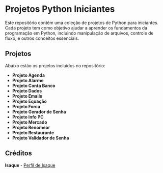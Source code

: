 # Projetos Python Iniciantes

Este repositório contém uma coleção de projetos de Python para iniciantes. Cada projeto tem como objetivo ajudar a aprender os fundamentos da programação em Python, incluindo manipulação de arquivos, controle de fluxo, e outros conceitos essenciais.

## Projetos

Abaixo estão os projetos incluídos no repositório:

- **Projeto Agenda**
- **Projeto Alarme**
- **Projeto Conta Banco**
- **Projeto Dados**
- **Projeto Emails**
- **Projeto Equação**
- **Projeto Forca**
- **Projeto Gerador de Senha**
- **Projeto Info PC**
- **Projeto Mercado**
- **Projeto Renomear**
- **Projeto Restaurante**
- **Projeto Validador de Senha**

## Créditos
**Isaque** - [Perfil de Isaque](https://www.instagram.com/isaque.bm)

